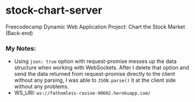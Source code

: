# stock-chart-server
Freecodecamp Dynamic Web Application Project: Chart the Stock Market (Back-end)

### My Notes:

- Using `json: true` option with request-promise messes up the data structure
when working with WebSockets. After I delete that option and send the data 
returned from request-promise directly to the client without any parsing, 
I was able to `JSON.parse()` it at the client side without any problems.
- WS_URI: `ws://fathomless-ravine-90602.herokuapp.com/`
